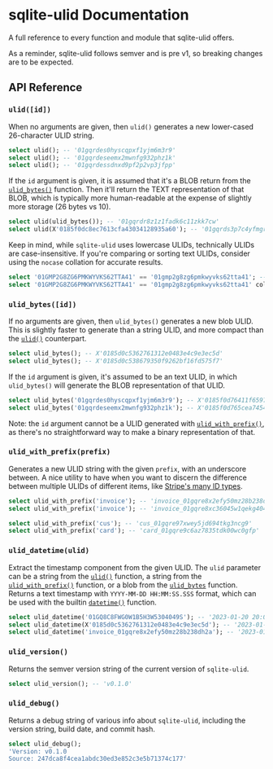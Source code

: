 # sqlite-ulid Documentation

A full reference to every function and module that sqlite-ulid offers.

As a reminder, sqlite-ulid follows semver and is pre v1, so breaking changes are to be expected.

## API Reference

<h3 name="ulid"><code>ulid([id])</code></h3>

When no arguments are given, then `ulid()` generates a new lower-cased 26-character ULID string.

```sql
select ulid(); -- '01gqrdes0hyscqpxf1yjm6m3r9'
select ulid(); -- '01gqrdeseemx2mwnfg932phz1k'
select ulid(); -- '01gqrdessdnxd9pf2p2vp3jfpp'
```

If the `id` argument is given, it is assumed that it's a BLOB return from the [`ulid_bytes()`](#ulid_bytes) function. Then it'll return the TEXT representation of that BLOB, which is typically more human-readable at the expense of slightly more storage (26 bytes vs 10).

```sql
select ulid(ulid_bytes()); -- '01gqrdr8z1z1fadk6c11zkk7cw'
select ulid(X'0185f0dc8ec7613cfa43034128935a60'); -- '01gqrds3p7c4yfmgr384m96pk0'
```

Keep in mind, while `sqlite-ulid` uses lowercase ULIDs, technically ULIDs are case-insensitive. If you're comparing or sorting text ULIDs, consider using the `nocase` collation for accurate results.

```sql
select '01GMP2G8ZG6PMKWYVKS62TTA41' == '01gmp2g8zg6pmkwyvks62tta41'; -- 0
select '01GMP2G8ZG6PMKWYVKS62TTA41' == '01gmp2g8zg6pmkwyvks62tta41' collate nocase; -- 1
```

<h3 name="ulid_bytes"><code>ulid_bytes([id])</code></h3>

If no arguments are given, then `ulid_bytes()` generates a new blob ULID. This is slightly faster to generate than a string ULID, and more compact than the [`ulid()`](#ulid) counterpart.

```sql
select ulid_bytes(); -- X'0185d0c5362761312e0483e4c9e3ec5d'
select ulid_bytes(); -- X'0185d0c538679350f9262bf16fd575f7'
```

If the `id` argument is given, it's assumed to be an text ULID, in which `ulid_bytes()` will generate the BLOB representation of that ULID.

```sql
select ulid_bytes('01gqrdes0hyscqpxf1yjm6m3r9'); -- X'0185f0d76411f6597b75e1f4a86a0f09'
select ulid_bytes('01gqrdeseemx2mwnfg932phz1k'); -- X'0185f0d765cea7454e55f048c568fc33'
```

Note: the `id` argument cannot be a ULID generated with [`ulid_with_prefix()`](#ulid_with_prefix), as there's no straightforward way to make a binary representation of that.

<h3 name="ulid_with_prefix"><code>ulid_with_prefix(prefix)</code></h3>

Generates a new ULID string with the given `prefix`, with an underscore between. A nice utility to have when you want to discern the difference between multiple ULIDs of different items, like [Stripe's many ID types](https://gist.github.com/fnky/76f533366f75cf75802c8052b577e2a5).

```sql
select ulid_with_prefix('invoice'); -- 'invoice_01gqre8x2efy50mz28b238dh2a'
select ulid_with_prefix('invoice'); -- 'invoice_01gqre8xc36045w1qekg404g0m'

select ulid_with_prefix('cus'); -- 'cus_01gqre97xwey5jd694tkg3ncg9'
select ulid_with_prefix('card'); -- 'card_01gqre9c6az7835tdk00wc0gfp'
```

<h3 name="ulid_datetime"><code>ulid_datetime(ulid)</code></h3>

Extract the timestamp component from the given ULID. The `ulid` parameter can be a string from the [`ulid()`](#ulid) function, a string from the [`ulid_with_prefix()`](#ulid_with_prefix) function, or a blob from the [`ulid_bytes`](#ulid_bytes) function. Returns a text timestamp with `YYYY-MM-DD HH:MM:SS.SSS` format, which can be used with the builtin [`datetime()`](https://www.sqlite.org/lang_datefunc.html) function.

```sql
select ulid_datetime('01GQ8C8FWG0W1B5H3W5304049S'); -- '2023-01-20 20:00:00.400'
select ulid_datetime(X'0185d0c5362761312e0483e4c9e3ec5d'); -- '2023-01-20 20:01:03.527'
select ulid_datetime('invoice_01gqre8x2efy50mz28b238dh2a'); -- '2023-01-27 01:43:01.966'
```

<h3 name="ulid_version"><code>ulid_version()</code></h3>

Returns the semver version string of the current version of `sqlite-ulid`.

```sql
select ulid_version(); -- 'v0.1.0'
```

<h3 name="ulid_debug"><code>ulid_debug()</code></h3>

Returns a debug string of various info about `sqlite-ulid`, including
the version string, build date, and commit hash.

```sql
select ulid_debug();
'Version: v0.1.0
Source: 247dca8f4cea1abdc30ed3e852c3e5b71374c177'
```

